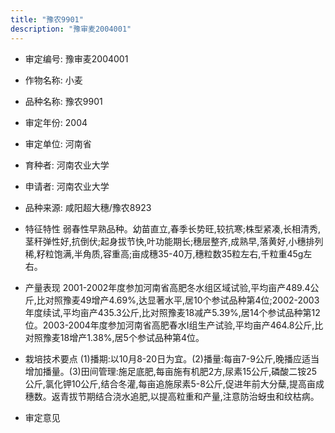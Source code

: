 ```yaml
---
title: "豫农9901"
description: "豫审麦2004001"
---
```

* 审定编号:  豫审麦2004001

*  作物名称:  小麦

*  品种名称:  豫农9901

*  审定年份:  2004

*  审定单位:  河南省

* 育种者:  河南农业大学

*  申请者:  河南农业大学

*  品种来源:  咸阳超大穗/豫农8923

*  特征特性
弱春性早熟品种。幼苗直立,春季长势旺,较抗寒;株型紧凑,长相清秀,茎秆弹性好,抗倒伏;起身拔节快,叶功能期长;穗层整齐,成熟早,落黄好,小穗排列稀,籽粒饱满,半角质,容重高;亩成穗35-40万,穗粒数35粒左右,千粒重45g左右。

*  产量表现
2001-2002年度参加河南省高肥冬水组区域试验,平均亩产489.4公斤,比对照豫麦49增产4.69%,达显著水平,居10个参试品种第4位;2002-2003年度续试,平均亩产435.3公斤,比对照豫麦18减产5.39%,居14个参试品种第12位。2003-2004年度参加河南省高肥春水Ⅰ组生产试验,平均亩产464.8公斤,比对照豫麦18增产1.38%,居5个参试品种第4位。

*  栽培技术要点
(1)播期:以10月8-20日为宜。(2)播量:每亩7-9公斤,晚播应适当增加播量。(3)田间管理:施足底肥,每亩施有机肥2方,尿素15公斤,磷酸二铵25公斤,氯化钾10公斤,结合冬灌,每亩追施尿素5-8公斤,促进年前大分蘖,提高亩成穗数。返青拔节期结合浇水追肥,以提高粒重和产量,注意防治蚜虫和纹枯病。

*  审定意见

